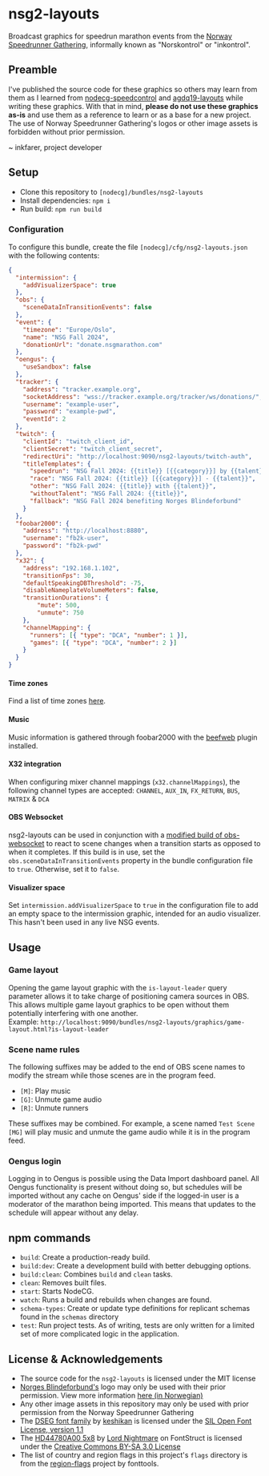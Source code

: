 # nsg2-layouts

Broadcast graphics for speedrun marathon events from the [Norway Speedrunner Gathering](https://nsgmarathon.com/), informally known as "Norskontrol" or "inkontrol".

## Preamble

I've published the source code for these graphics so others may learn from them as I learned from 
[nodecg-speedcontrol](https://github.com/speedcontrol/nodecg-speedcontrol) and [agdq19-layouts](https://github.com/GamesDoneQuick/agdq19-layouts)
while writing these graphics. With that in mind, **please do not use these graphics as-is** and use them as a reference to learn or as a base for a new project.
The use of Norway Speedrunner Gathering's logos or other image assets is forbidden without prior permission.

~ inkfarer, project developer

## Setup

- Clone this repository to `[nodecg]/bundles/nsg2-layouts`
- Install dependencies: `npm i`
- Run build: `npm run build`

### Configuration

To configure this bundle, create the file `[nodecg]/cfg/nsg2-layouts.json` with the following contents:

```json
{
  "intermission": {
    "addVisualizerSpace": true
  },
  "obs": {
    "sceneDataInTransitionEvents": false
  },
  "event": {
    "timezone": "Europe/Oslo",
    "name": "NSG Fall 2024",
    "donationUrl": "donate.nsgmarathon.com"
  },
  "oengus": {
    "useSandbox": false
  },
  "tracker": {
    "address": "tracker.example.org",
    "socketAddress": "wss://tracker.example.org/tracker/ws/donations/",
    "username": "example-user",
    "password": "example-pwd",
    "eventId": 2
  },
  "twitch": {
    "clientId": "twitch_client_id",
    "clientSecret": "twitch_client_secret",
    "redirectUri": "http://localhost:9090/nsg2-layouts/twitch-auth",
    "titleTemplates": {
      "speedrun": "NSG Fall 2024: {{title}} [{{category}}] by {{talent}}",
      "race": "NSG Fall 2024: {{title}} [{{category}}] - {{talent}}",
      "other": "NSG Fall 2024: {{title}} with {{talent}}",
      "withoutTalent": "NSG Fall 2024: {{title}}",
      "fallback": "NSG Fall 2024 benefiting Norges Blindeforbund"
    }
  },
  "foobar2000": {
    "address": "http://localhost:8880",
    "username": "fb2k-user",
    "password": "fb2k-pwd"
  },
  "x32": {
    "address": "192.168.1.102",
    "transitionFps": 30,
    "defaultSpeakingDBThreshold": -75,
    "disableNameplateVolumeMeters": false,
    "transitionDurations": {
        "mute": 500,
        "unmute": 750
    },
    "channelMapping": {
      "runners": [{ "type": "DCA", "number": 1 }],
      "games": [{ "type": "DCA", "number": 2 }]
    }
  }
}
```

#### Time zones

Find a list of time zones [here](https://en.wikipedia.org/wiki/List_of_tz_database_time_zones#List).

#### Music

Music information is gathered through foobar2000 with the [beefweb](https://github.com/hyperblast/beefweb) plugin installed.

#### X32 integration

When configuring mixer channel mappings (`x32.channelMappings`), the following channel types are accepted:
`CHANNEL`, `AUX_IN`, `FX_RETURN`, `BUS`, `MATRIX` & `DCA`

#### OBS Websocket

nsg2-layouts can be used in conjunction with a [modified build of obs-websocket](https://github.com/obsproject/obs-websocket/pull/1229)
to react to scene changes when a transition starts as opposed to when it completes. If this build is in use, set the
`obs.sceneDataInTransitionEvents` property in the bundle configuration file to `true`. Otherwise, set it to `false`.

#### Visualizer space

Set `intermission.addVisualizerSpace` to `true` in the configuration file to add an empty space to the intermission 
graphic, intended for an audio visualizer. This hasn't been used in any live NSG events.

## Usage

### Game layout

Opening the game layout graphic with the `is-layout-leader` query parameter allows it to take charge of positioning 
camera sources in OBS. This allows multiple game layout graphics to be open without them potentially interfering with 
one another.  
Example: `http://localhost:9090/bundles/nsg2-layouts/graphics/game-layout.html?is-layout-leader`

### Scene name rules

The following suffixes may be added to the end of OBS scene names to modify the stream while those scenes are in the program feed.
- `[M]`: Play music
- `[G]`: Unmute game audio
- `[R]`: Unmute runners

These suffixes may be combined. For example, a scene named `Test Scene [MG]` will play music and unmute the game audio while it is in the program feed.

### Oengus login

Logging in to Oengus is possible using the Data Import dashboard panel. All Oengus functionality is present without doing 
so, but schedules will be imported without any cache on Oengus' side if the logged-in user is a moderator of the marathon 
being imported. This means that updates to the schedule will appear without any delay.

## npm commands

- `build`: Create a production-ready build.
- `build:dev`: Create a development build with better debugging options.
- `build:clean`: Combines `build` and `clean` tasks.
- `clean`: Removes built files.
- `start`: Starts NodeCG.
- `watch`: Runs a build and rebuilds when changes are found.
- `schema-types`: Create or update type definitions for replicant schemas found in the `schemas` directory
- `test`: Run project tests. As of writing, tests are only written for a limited set of more complicated logic in the application.

## License & Acknowledgements

- The source code for the `nsg2-layouts` is licensed under the MIT license
- [Norges Blindeforbund's](https://www.blindeforbundet.no/) logo may only be used with their prior permission. View more information [here (in Norwegian)](https://www.blindeforbundet.no/designmanual/logo)
- Any other image assets in this repository may only be used with prior permission from the Norway Speedrunner Gathering
- The [DSEG font family](https://github.com/keshikan/DSEG) by [keshikan](https://github.com/keshikan) is licensed under the [SIL Open Font License, version 1.1](https://openfontlicense.org/)
- The [HD44780A00 5x8](https://fontstruct.com/fontstructions/show/1850879/hd44780a00-5x8) by [Lord Nightmare](https://fontstruct.com/fontstructors/59995/lord_nightmare) on FontStruct is licensed under the [Creative Commons BY-SA 3.0 License](https://creativecommons.org/licenses/by-sa/3.0/)
- The list of country and region flags in this project's `flags` directory is from the [region-flags](https://github.com/fonttools/region-flags) project by fonttools. 
